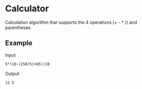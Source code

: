 # Calculator
Calculation algorithm that supports the 4 operations (+ - * /) and parentheses

## Example
Input
```txt
5*(10-(250/5)+65)/10
```
Output
```txt
12.5
```
